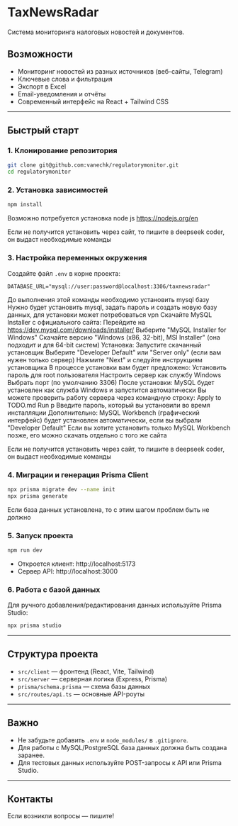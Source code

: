 # TaxNewsRadar

Система мониторинга налоговых новостей и документов.

## Возможности
- Мониторинг новостей из разных источников (веб-сайты, Telegram)
- Ключевые слова и фильтрация
- Экспорт в Excel
- Email-уведомления и отчёты
- Современный интерфейс на React + Tailwind CSS

---

## Быстрый старт

### 1. Клонирование репозитория
```bash
git clone git@github.com:vanechk/regulatorymonitor.git
cd regulatorymonitor
```

### 2. Установка зависимостей
```bash
npm install
```
Возможно потребуется установка node js
https://nodejs.org/en

Если не получится установить через сайт, то пишите в deepseek coder, он выдаст необходимые команды

### 3. Настройка переменных окружения
Создайте файл `.env` в корне проекта:

```
DATABASE_URL="mysql://user:password@localhost:3306/taxnewsradar"
```

До выполнения этой команды необходимо установить mysql базу
Нужно будет установить mysql, задать пароль и создать новую базу данных, для установки может потребоваться vpn
Скачайте MySQL Installer с официального сайта:
Перейдите на https://dev.mysql.com/downloads/installer/
Выберите "MySQL Installer for Windows"
Скачайте версию "Windows (x86, 32-bit), MSI Installer" (она подходит и для 64-bit систем)
Установка:
Запустите скачанный установщик
Выберите "Developer Default" или "Server only" (если вам нужен только сервер)
Нажмите "Next" и следуйте инструкциям установщика
В процессе установки вам будет предложено:
Установить пароль для root пользователя
Настроить сервер как службу Windows
Выбрать порт (по умолчанию 3306)
После установки:
MySQL будет установлен как служба Windows и запустится автоматически
Вы можете проверить работу сервера через командную строку:
Apply to TODO.md
Run
p
Введите пароль, который вы установили во время инсталляции
Дополнительно:
MySQL Workbench (графический интерфейс) будет установлен автоматически, если вы выбрали "Developer Default"
Если вы хотите установить только MySQL Workbench позже, его можно скачать отдельно с того же сайта

Если не получится установить через сайт, то пишите в deepseek coder, он выдаст необходимые команды

### 4. Миграции и генерация Prisma Client
```bash
npx prisma migrate dev --name init
npx prisma generate
```
Если база данных установлена, то с этим шагом проблем быть не должно

### 5. Запуск проекта
```bash
npm run dev
```
- Откроется клиент: http://localhost:5173
- Сервер API: http://localhost:3000

### 6. Работа с базой данных
Для ручного добавления/редактирования данных используйте Prisma Studio:
```bash
npx prisma studio
```

---

## Структура проекта
- `src/client` — фронтенд (React, Vite, Tailwind)
- `src/server` — серверная логика (Express, Prisma)
- `prisma/schema.prisma` — схема базы данных
- `src/routes/api.ts` — основные API-роуты

---

## Важно
- Не забудьте добавить `.env` и `node_modules/` в `.gitignore`.
- Для работы с MySQL/PostgreSQL база данных должна быть создана заранее.
- Для тестовых данных используйте POST-запросы к API или Prisma Studio.

---

## Контакты
Если возникли вопросы — пишите! 
